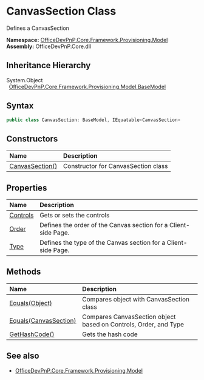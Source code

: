 # CanvasSection Class
 Defines a CanvasSection   

**Namespace:** [OfficeDevPnP.Core.Framework.Provisioning.Model](OfficeDevPnP.Core.Framework.Provisioning.Model.md)  
**Assembly:** OfficeDevPnP.Core.dll  
## Inheritance Hierarchy
System.Object  
&ensp;[OfficeDevPnP.Core.Framework.Provisioning.Model.BaseModel](OfficeDevPnP.Core.Framework.Provisioning.Model.BaseModel.md)  
## Syntax
```C#
public class CanvasSection: BaseModel, IEquatable<CanvasSection>
```
## Constructors
|**Name**|**Description**|
|:-----|:-----|
| [CanvasSection()](OfficeDevPnP.Core.Framework.Provisioning.Model.CanvasSection.ctor1.md) | Constructor for CanvasSection class 
## Properties
|**Name**|**Description**|
|:-----|:-----|
| [Controls](OfficeDevPnP.Core.Framework.Provisioning.Model.CanvasSection.Controls.md) | Gets or sets the controls
| [Order](OfficeDevPnP.Core.Framework.Provisioning.Model.CanvasSection.Order.md) | Defines the order of the Canvas section for a Client-side Page.
| [Type](OfficeDevPnP.Core.Framework.Provisioning.Model.CanvasSection.Type.md) | Defines the type of the Canvas section for a Client-side Page.
## Methods
|**Name**|**Description**|
|:-----|:-----|
| [Equals(Object)](OfficeDevPnP.Core.Framework.Provisioning.Model.CanvasSection.3520ddbb.md) | Compares object with CanvasSection class
| [Equals(CanvasSection)](OfficeDevPnP.Core.Framework.Provisioning.Model.CanvasSection.e62958c2.md) | Compares CanvasSection object based on Controls, Order, and Type
| [GetHashCode()](OfficeDevPnP.Core.Framework.Provisioning.Model.CanvasSection.1c6872bd.md) | Gets the hash code
## See also
- [OfficeDevPnP.Core.Framework.Provisioning.Model](OfficeDevPnP.Core.Framework.Provisioning.Model.md)

